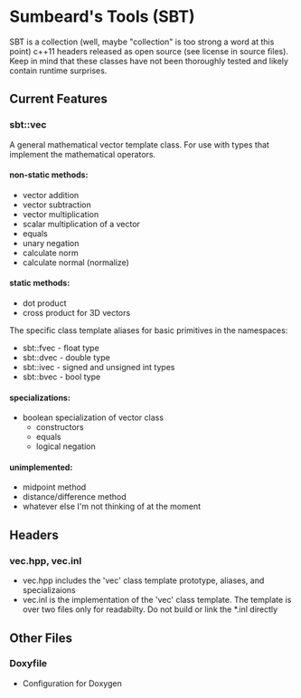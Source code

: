 Sumbeard's Tools (SBT)
======================

SBT is a collection (well, maybe "collection" is too strong a word at this point)
c++11 headers released as open source (see license in source files). Keep in mind
that these classes have not been thoroughly tested and likely contain runtime 
surprises.

Current Features
-----------------

### sbt::vec
A general mathematical vector template class. For use with types that 
implement the mathematical operators.

#### non-static methods:
  - vector addition 
  - vector subtraction
  - vector multiplication
  - scalar multiplication of a vector
  - equals
  - unary negation
  - calculate norm
  - calculate normal (normalize)

#### static methods:
  - dot product
  - cross product for 3D vectors

The specific class template aliases for basic primitives in the namespaces:
  - sbt::fvec - float type
  - sbt::dvec - double type
  - sbt::ivec - signed and unsigned int types
  - sbt::bvec - bool type

#### specializations:
  - boolean specialization of vector class
    + constructors
    + equals
    + logical negation

#### unimplemented:

  - midpoint method
  - distance/difference method
  - whatever else I'm not thinking of at the moment

Headers
--------
### vec.hpp, vec.inl
  - vec.hpp includes the 'vec' class template prototype, aliases, and
    specializaions
  - vec.inl is the implementation of the 'vec' class template. The template is 
    over two files only for readabilty. Do not build or link the *.inl directly

Other Files
------------
### Doxyfile
  - Configuration for Doxygen
